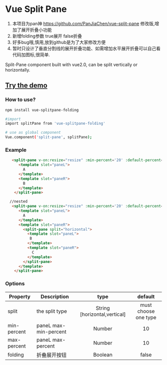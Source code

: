 # Vue Split Pane

1. 本项目为pan神 https://github.com/PanJiaChen/vue-split-pane 修改版,增加了展开折叠小功能
2. 新增folding参数 true展开 false折叠
3. 好多bug哦,慎用,放到github是为了大家修改方便
4. 暂时只设计了垂直分割线的展开折叠功能、如需增加水平展开折叠可以自己看代码加图标,很简单.

Split-Pane component built with vue2.0, can be split vertically or horizontally.


## [Try the demo](https://songlin51.github.io/vue-splitpane-folding/demo/index.html)

### How to use?
```bash
npm install vue-splitpane-folding

#import
import splitPane from 'vue-splitpane-folding'

# use as global component
Vue.component('split-pane', splitPane);
```

### Example

```html
   <split-pane v-on:resize="resize" :min-percent='20' :default-percent='30' split="vertical">
      <template slot="paneL">
        A
      </template>
      <template slot="paneR">
        B
      </template>
    </split-pane>
```

```html
  //nested
   <split-pane v-on:resize="resize" :min-percent='20' :default-percent='30' split="vertical" :folding="true">
      <template slot="paneL">
        A
      </template>
      <template slot="paneR">
        <split-pane split="horizontal">
          <template slot="paneL">
           B
          </template>
          <template slot="paneR">
            C
          </template>
        </split-pane>
      </template>
    </split-pane>
```

### Options
|    Property    |    Description   |   type   |	default	|
| -----------------  | ---------------- | :--------: | :----------: |
| split       | the split type |String [horizontal,vertical] |must choose one type |
| min-percent         | paneL max-min-percent  |Number | 10 |
| max-percent         | paneL max-percent  |Number | 10 |
| folding                 | 折叠展开按钮             | Boolean   | false


